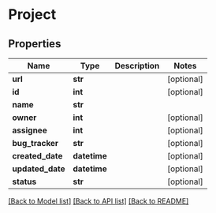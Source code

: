 # Project

## Properties
Name | Type | Description | Notes
------------ | ------------- | ------------- | -------------
**url** | **str** |  | [optional]
**id** | **int** |  | [optional]
**name** | **str** |  |
**owner** | **int** |  | [optional]
**assignee** | **int** |  | [optional]
**bug_tracker** | **str** |  | [optional]
**created_date** | **datetime** |  | [optional]
**updated_date** | **datetime** |  | [optional]
**status** | **str** |  | [optional]

[[Back to Model list]](../README.md#documentation-for-models) [[Back to API list]](../README.md#documentation-for-api-endpoints) [[Back to README]](../README.md)
